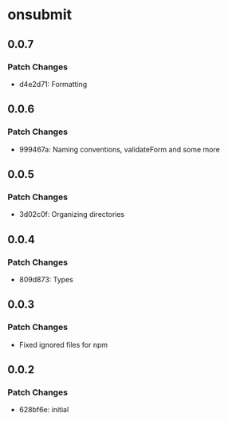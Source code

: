 # onsubmit

## 0.0.7

### Patch Changes

- d4e2d71: Formatting

## 0.0.6

### Patch Changes

- 999467a: Naming conventions, validateForm and some more

## 0.0.5

### Patch Changes

- 3d02c0f: Organizing directories

## 0.0.4

### Patch Changes

- 809d873: Types

## 0.0.3

### Patch Changes

- Fixed ignored files for npm

## 0.0.2

### Patch Changes

- 628bf6e: initial
